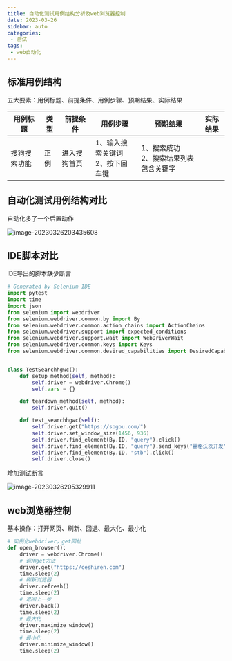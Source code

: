 ```yaml
---
title: 自动化测试用例结构分析及web浏览器控制
date: 2023-03-26
sidebar: auto
categories:
 - 测试
tags:
 - web自动化
---
```






## 标准用例结构

五大要素：用例标题、前提条件、用例步骤、预期结果、实际结果

| 用例标题     | 类型 | 前提条件     | 用例步骤                            | 预期结果                                  | 实际结果 |
| ------------ | ---- | ------------ | ----------------------------------- | ----------------------------------------- | -------- |
| 搜狗搜索功能 | 正例 | 进入搜狗首页 | 1、输入搜索关键词</br>2、按下回车键 | 1、搜索成功</br>2、搜索结果列表包含关键字 |          |

## 自动化测试用例结构对比

自动化多了一个后置动作

![image-20230326203435608](http://cdn.shenghao.xyz/img/blog/image-20230326203435608.png)

## IDE脚本对比

IDE导出的脚本缺少断言

```python
# Generated by Selenium IDE
import pytest
import time
import json
from selenium import webdriver
from selenium.webdriver.common.by import By
from selenium.webdriver.common.action_chains import ActionChains
from selenium.webdriver.support import expected_conditions
from selenium.webdriver.support.wait import WebDriverWait
from selenium.webdriver.common.keys import Keys
from selenium.webdriver.common.desired_capabilities import DesiredCapabilities


class TestSearchhgwc():
    def setup_method(self, method):
        self.driver = webdriver.Chrome()
        self.vars = {}

    def teardown_method(self, method):
        self.driver.quit()

    def test_searchhgwc(self):
        self.driver.get("https://sogou.com/")
        self.driver.set_window_size(1456, 936)
        self.driver.find_element(By.ID, "query").click()
        self.driver.find_element(By.ID, "query").send_keys("霍格沃茨开发")
        self.driver.find_element(By.ID, "stb").click()
        self.driver.close()


```

增加测试断言

![image-20230326205329911](http://cdn.shenghao.xyz/img/blog/image-20230326205329911.png)

## web浏览器控制

基本操作：打开网页、刷新、回退、最大化、最小化

```py
# 实例化webdriver，get网址
def open_browser():
    driver = webdriver.Chrome()
    # 调用get方法
    driver.get("https://ceshiren.com")
    time.sleep(2)
    # 刷新浏览器
    driver.refresh()
    time.sleep(2)
    # 退回上一步
    driver.back()
    time.sleep(2)
    # 最大化
    driver.maximize_window()
    time.sleep(2)
    # 最小化
    driver.minimize_window()
    time.sleep(2)
```

